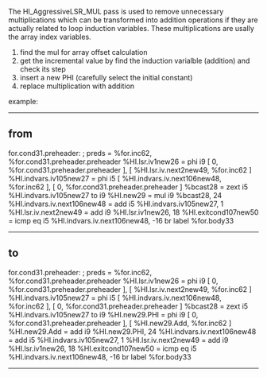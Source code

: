 The HI_AggressiveLSR_MUL pass is used to remove unnecessary multiplications 
which can be transformed into addition operations if they are actually related 
to loop induction variables. These multiplications are usally the array index
variables.


1.  find the mul for array offset calculation
2.  get the incremental value by find the induction varialble (addition) and check its step
3.  insert a new PHI (carefully select the initial constant)
4.  replace multiplication with addition


example:

--------------------------------------------------------------
from
--------------------------------------------------------------
for.cond31.preheader:                             ; preds = %for.inc62, %for.cond31.preheader.preheader
  %HI.lsr.iv1new26 = phi i9 [ 0, %for.cond31.preheader.preheader ], [ %HI.lsr.iv.next2new49, %for.inc62 ]
  %HI.indvars.iv105new27 = phi i5 [ %HI.indvars.iv.next106new48, %for.inc62 ], [ 0, %for.cond31.preheader.preheader ]
  %bcast28 = zext i5 %HI.indvars.iv105new27 to i9
  %HI.new29 = mul i9 %bcast28, 24
  %HI.indvars.iv.next106new48 = add i5 %HI.indvars.iv105new27, 1
  %HI.lsr.iv.next2new49 = add i9 %HI.lsr.iv1new26, 18
  %HI.exitcond107new50 = icmp eq i5 %HI.indvars.iv.next106new48, -16
  br label %for.body33

--------------------------------------------------------------
to 
--------------------------------------------------------------
for.cond31.preheader:                             ; preds = %for.inc62, %for.cond31.preheader.preheader
  %HI.lsr.iv1new26 = phi i9 [ 0, %for.cond31.preheader.preheader ], [ %HI.lsr.iv.next2new49, %for.inc62 ]
  %HI.indvars.iv105new27 = phi i5 [ %HI.indvars.iv.next106new48, %for.inc62 ], [ 0, %for.cond31.preheader.preheader ]
  %bcast28 = zext i5 %HI.indvars.iv105new27 to i9
  %HI.new29.PHI = phi i9 [ 0, %for.cond31.preheader.preheader ], [ %HI.new29.Add, %for.inc62 ]
  %HI.new29.Add = add i9 %HI.new29.PHI, 24
  %HI.indvars.iv.next106new48 = add i5 %HI.indvars.iv105new27, 1
  %HI.lsr.iv.next2new49 = add i9 %HI.lsr.iv1new26, 18
  %HI.exitcond107new50 = icmp eq i5 %HI.indvars.iv.next106new48, -16
  br label %for.body33

--------------------------------------------------------------

